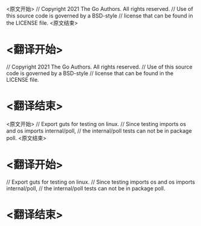 
<原文开始>
// Copyright 2021 The Go Authors. All rights reserved.
// Use of this source code is governed by a BSD-style
// license that can be found in the LICENSE file.
<原文结束>

# <翻译开始>
// Copyright 2021 The Go Authors. All rights reserved.
// Use of this source code is governed by a BSD-style
// license that can be found in the LICENSE file.
# <翻译结束>


<原文开始>
// Export guts for testing on linux.
// Since testing imports os and os imports internal/poll,
// the internal/poll tests can not be in package poll.
<原文结束>

# <翻译开始>
// Export guts for testing on linux.
// Since testing imports os and os imports internal/poll,
// the internal/poll tests can not be in package poll.
# <翻译结束>

